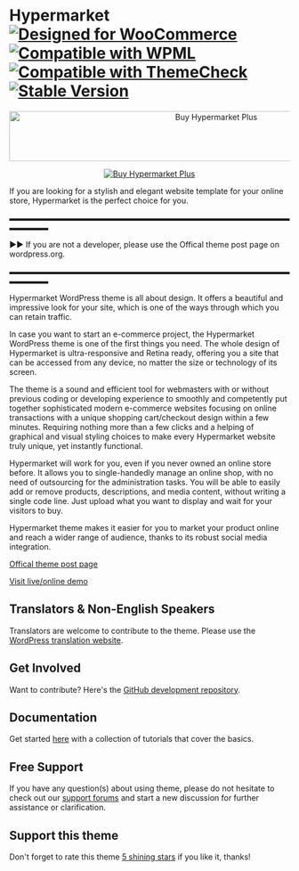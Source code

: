 # Hypermarket   [![Designed for WooCommerce](https://img.shields.io/badge/Designed%20for-WooCommerce-9a6b95.svg)](https://wordpress.org/themes/hypermarket/) [![Compatible with WPML](https://img.shields.io/badge/Compatible%20with-WPML-308fb0.svg)](https://wpml.org/theme/hypermarket/) [![Compatible with ThemeCheck](https://img.shields.io/badge/ThemeCheck-Passed-c4d658.svg)](http://themecheck.org/score/wordpress-theme-hypermarket.html) [![Stable Version](https://img.shields.io/badge/Stable%20version-1.5.4-77cde3.svg)](https://wp.me/p8930x-8q)

<p align="center">
<a href="https://www.mypreview.one/hypermarket-plus.html" target="_blank"><img width="728" height="90" src="https://i.gyazo.com/48108f1a52fd6bf4e7b110533f18dea0.png" alt="Buy Hypermarket Plus" /></a>
</p>

<p align="center">
<a href="https://www.mypreview.one/hypermarket-plus.html" target="_blank"><img src="https://i.gyazo.com/1f6549d55f29bdb49ea8fedef0880cc7.png" alt="Buy Hypermarket Plus" /></a>
</p>

If you are looking for a stylish and elegant website template for your online store, Hypermarket is the perfect choice for you.

▬▬▬▬▬▬▬▬▬▬▬▬▬▬▬▬▬▬▬▬▬▬▬▬▬▬▬▬▬▬▬▬▬▬▬▬▬▬▬▬▬

►► If you are not a developer, please use the Offical theme post page on wordpress.org.

▬▬▬▬▬▬▬▬▬▬▬▬▬▬▬▬▬▬▬▬▬▬▬▬▬▬▬▬▬▬▬▬▬▬▬▬▬▬▬▬▬

Hypermarket WordPress theme is all about design. It offers a beautiful and impressive look for your site, which is one of the ways through which you can retain traffic.

In case you want to start an e-commerce project, the Hypermarket WordPress theme is one of the first things you need. The whole design of Hypermarket is ultra-responsive and Retina ready, offering you a site that can be accessed from any device, no matter the size or technology of its screen.

The theme is a sound and efficient tool for webmasters with or without previous coding or developing experience to smoothly and competently put together sophisticated modern e-commerce websites focusing on online transactions with a unique shopping cart/checkout design within a few minutes. Requiring nothing more than a few clicks and a helping of graphical and visual styling choices to make every Hypermarket website truly unique, yet instantly functional.

Hypermarket will work for you, even if you never owned an online store before. It allows you to single-handedly manage an online shop, with no need of outsourcing for the administration tasks. You will be able to easily add or remove products, descriptions, and media content, without writing a single code line. Just upload what you want to display and wait for your visitors to buy.

Hypermarket theme makes it easier for you to market your product online and reach a wider range of audience, thanks to its robust social media integration.

[Offical theme post page](https://wordpress.org/themes/hypermarket)

[Visit live/online demo](https://demo.mypreview.one/hypermarket)

## Translators & Non-English Speakers

Translators are welcome to contribute to the theme. Please use the [WordPress translation website](https://translate.wordpress.org/projects/wp-themes/hypermarket "WordPress translation website").

## Get Involved

Want to contribute? Here's the [GitHub development repository](https://github.com/mahdiyazdani/Hypermarket "GitHub development repository").

## Documentation

Get started [here](https://mahdiyazdani.github.io/Hypermarket) with a collection of tutorials that cover the basics.

## Free Support

If you have any question(s) about using theme, please do not hesitate to check out our [support forums](https://support.mypreview.one/t/hypermarket) and start a new discussion for further assistance or clarification.

## Support this theme

Don't forget to rate this theme [5 shining stars](https://wordpress.org/support/theme/hypermarket/reviews/ "5 shining stars") if you like it, thanks!
